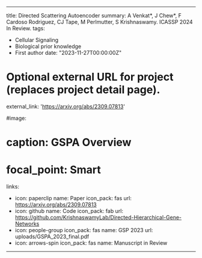 
---
title: Directed Scattering Autoencoder
summary: A Venkat*, J Chew*, F Cardoso Rodriguez, CJ Tape, M Perlmutter, S Krishnaswamy. ICASSP 2024 In Review.
tags:
  - Cellular Signaling
  - Biological prior knowledge
  - First author
date: "2023-11-27T00:00:00Z"

# Optional external URL for project (replaces project detail page).
external_link: 'https://arxiv.org/abs/2309.07813'

#image:
#  caption: GSPA Overview
#  focal_point: Smart
links:
  - icon: paperclip
    name: Paper
    icon_pack: fas
    url: https://arxiv.org/abs/2309.07813
  - icon: github
    name: Code
    icon_pack: fab
    url: https://github.com/KrishnaswamyLab/Directed-Hierarchical-Gene-Networks
  - icon: people-group
    icon_pack: fas
    name: GSP 2023
    url: uploads/GSPA_2023_final.pdf
  - icon: arrows-spin
    icon_pack: fas
    name: Manuscript in Review
---
